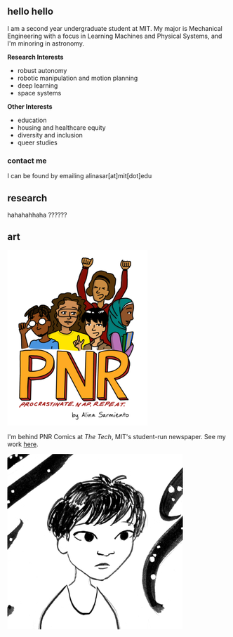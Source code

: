 ## hello hello
I am a second year undergraduate student at MIT. My major is Mechanical Engineering with a focus in Learning Machines and Physical Systems, and I'm minoring in astronomy. 

**Research Interests**
- robust autonomy
- robotic manipulation and motion planning
- deep learning
- space systems

**Other Interests**
- education
- housing and healthcare equity
- diversity and inclusion
- queer studies

### contact me
I can be found by emailing alinasar[at]mit[dot]edu

## research

hahahahhaha ??????

## art
![PNR Comics logo](/assets/pnr_logo_small.png)

I'm behind PNR Comics at *The Tech*, MIT's student-run newspaper. See my work [here](https://thetech.com/photographers/alina-sarmiento).

![thumbnail for Carried zine](/assets/carried_thumbnail_small.jpg)

